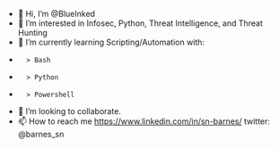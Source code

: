 - 👋 Hi, I’m @BlueInked
- 👀 I’m interested in Infosec, Python, Threat Intelligence, and Threat Hunting
- 🌱 I’m currently learning Scripting/Automation with:
-       > Bash
-       > Python
-       > Powershell
- 💞️ I’m looking to collaborate.
- 📫 How to reach me https://www.linkedin.com/in/sn-barnes/ twitter: @barnes_sn

<!---
BlueInked/BlueInked is a ✨ special ✨ repository because its `README.md` (this file) appears on your GitHub profile.
You can click the Preview link to take a look at your changes.
--->

